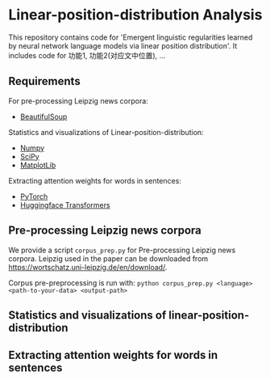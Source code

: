 # Linear-position-distribution Analysis
This repository contains code for 'Emergent linguistic regularities learned by neural network language models via linear position distribution'.
It includes code for 功能1, 功能2(对应文中位置), ...

## Requirements
For pre-processing Leipzig news corpora:
* [BeautifulSoup](https://www.crummy.com/software/BeautifulSoup/)

Statistics and visualizations of Linear-position-distribution:
* [Numpy](http://www.numpy.org/)
* [SciPy](https://scipy.org/)
* [MatplotLib](https://matplotlib.org/)

Extracting attention weights for words in sentences:
* [PyTorch](https://pytorch.org/)
* [Huggingface Transformers](https://huggingface.co/)



## Pre-processing Leipzig news corpora
We provide a script `corpus_prep.py` for Pre-processing Leipzig news corpora. Leipzig used in the paper can be downloaded from <https://wortschatz.uni-leipzig.de/en/download/>. 

Corpus pre-preprocessing is run with:
`python corpus_prep.py <language> <path-to-your-data> <output-path>`

## Statistics and visualizations of linear-position-distribution

## Extracting attention weights for words in sentences

